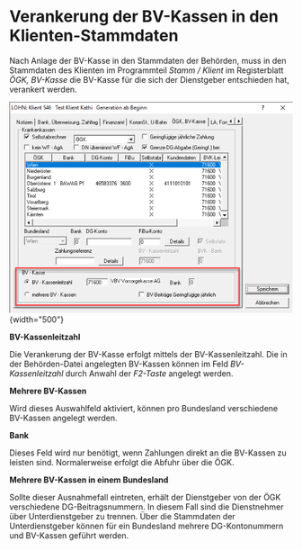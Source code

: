 # Verankerung der BV-Kassen in den Klienten-Stammdaten

Nach Anlage der BV-Kasse in den Stammdaten der Behörden, muss in den Stammdaten des Klienten im Programmteil *Stamm / Klient* im Registerblatt *ÖGK, BV-Kasse* die BV-Kasse für die sich der Dienstgeber entschieden hat, verankert werden.

![Image](<img/image300.png>){width="500"}

**BV-Kassenleitzahl**

Die Verankerung der BV-Kasse erfolgt mittels der BV-Kassenleitzahl. Die in der Behörden-Datei angelegten BV-Kassen können im Feld *BV-Kassenleitzahl* durch Anwahl der *F2-Taste* angelegt werden.

**Mehrere BV-Kassen**

Wird dieses Auswahlfeld aktiviert, können pro Bundesland verschiedene BV-Kassen angelegt werden.

**Bank**

Dieses Feld wird nur benötigt, wenn Zahlungen direkt an die BV-Kassen zu leisten sind. Normalerweise erfolgt die Abfuhr über die ÖGK.

**Mehrere BV-Kassen in einem Bundesland**

Sollte dieser Ausnahmefall eintreten, erhält der Dienstgeber von der ÖGK verschiedene DG-Beitragsnummern. In diesem Fall sind die Dienstnehmer über Unterdienstgeber zu trennen. Über die Stammdaten der Unterdienstgeber können für ein Bundesland mehrere DG-Kontonummern und BV-Kassen geführt werden.